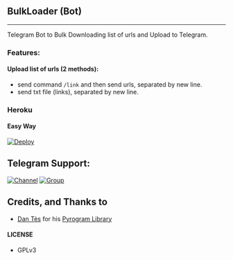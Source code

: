 ## BulkLoader (Bot)
---

Telegram Bot to Bulk Downloading list of urls and Upload to Telegram.

### Features:

#### Upload list of urls (2 methods):
- send command `/link` and then send urls, separated by new line.
- send txt file (links), separated by new line.
### Heroku

#### Easy Way
[![Deploy](https://www.herokucdn.com/deploy/button.svg)](https://heroku.com/deploy?template=https://github.com/arunsingh-creator/BulkLoader)

## Telegram Support:

[![Channel](https://img.shields.io/badge/TG-Channel-30302f?style=flat&logo=telegram)](https://t.me/xTeamBots)
[![Group](https://img.shields.io/badge/TG-Group-30302f?style=flat&logo=telegram)](https://t.me/xTeamBotsSupport)

## Credits, and Thanks to

* [Dan Tès](https://t.me/haskell) for his [Pyrogram Library](https://github.com/pyrogram/pyrogram)

#### LICENSE
- GPLv3
